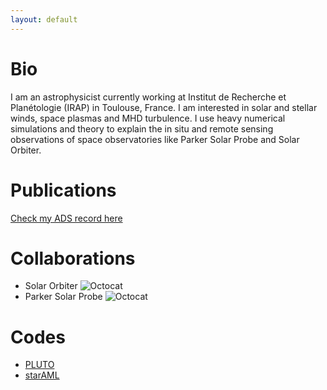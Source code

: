 ```yaml
---
layout: default
---
```


# Bio

I am an astrophysicist currently working at Institut de Recherche et Planétologie (IRAP) in Toulouse, France. I am interested in solar and stellar winds, space plasmas and MHD turbulence. I use heavy numerical simulations and theory to explain the in situ and remote sensing observations of space observatories like Parker Solar Probe and Solar Orbiter.

# Publications

[Check my ADS record here](https://ui.adsabs.harvard.edu/search/filter_property_fq_property=AND&filter_property_fq_property=property%3A%22refereed%22&fq=%7B!type%3Daqp%20v%3D%24fq_property%7D&fq_property=(property%3A%22refereed%22)&q=author%3A%22R%C3%A9ville%2C%20V%22&sort=date%20desc%2C%20bibcode%20desc&p_=0)

# Collaborations

* Solar Orbiter ![Octocat](https://icongr.am/octicons/star.svg?size=128&color=currentColor)
* Parker Solar Probe ![Octocat](https://icongr.am/octicons/star.svg?size=128&color=currentColor)

# Codes

* [PLUTO](http://plutocode.ph.unito.it/)
* [starAML](https://github.com/vreville/starAML)

